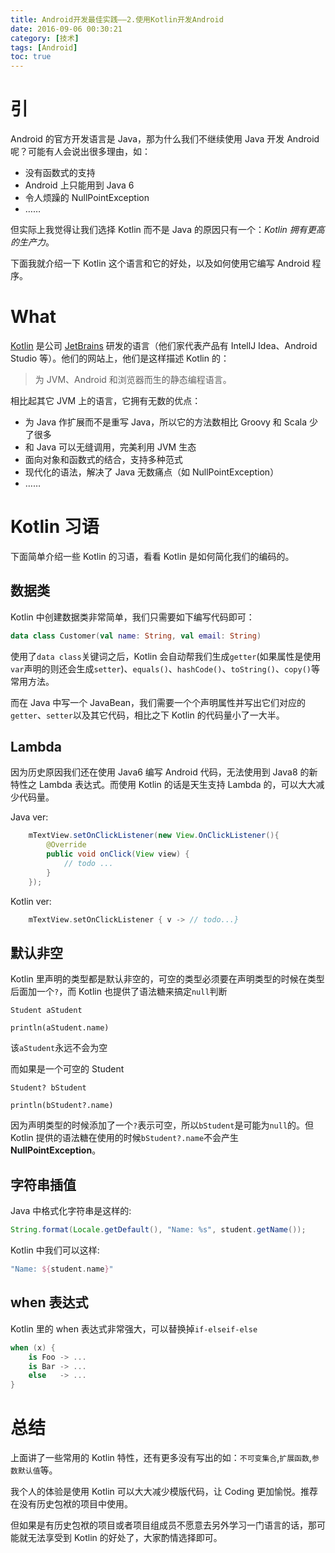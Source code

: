 ```yaml
---
title: Android开发最佳实践——2.使用Kotlin开发Android
date: 2016-09-06 00:30:21
category: [技术]
tags: [Android]
toc: true
---
```


# 引

Android 的官方开发语言是 Java，那为什么我们不继续使用 Java 开发 Android 呢？可能有人会说出很多理由，如：

* 没有函数式的支持
* Android 上只能用到 Java 6
* 令人烦躁的 NullPointException
* ……

但实际上我觉得让我们选择 Kotlin 而不是 Java 的原因只有一个：*Kotlin 拥有更高的生产力*。

下面我就介绍一下 Kotlin 这个语言和它的好处，以及如何使用它编写 Android 程序。

# What

[Kotlin](https://kotlinlang.org/) 是公司 [JetBrains](https://www.jetbrains.com/) 研发的语言（他们家代表产品有 IntellJ Idea、Android Studio 等）。他们的网站上，他们是这样描述 Kotlin 的：

> 为 JVM、Android 和浏览器而生的静态编程语言。

相比起其它 JVM 上的语言，它拥有无数的优点：

* 为 Java 作扩展而不是重写 Java，所以它的方法数相比 Groovy 和 Scala 少了很多
* 和 Java 可以无缝调用，完美利用 JVM 生态
* 面向对象和函数式的结合，支持多种范式
* 现代化的语法，解决了 Java 无数痛点（如 NullPointException）
* ……

# Kotlin 习语

下面简单介绍一些 Kotlin 的习语，看看 Kotlin 是如何简化我们的编码的。

## 数据类

Kotlin 中创建数据类非常简单，我们只需要如下编写代码即可：

```kotlin
data class Customer(val name: String, val email: String)
```

使用了`data class`关键词之后，Kotlin 会自动帮我们生成`getter`(如果属性是使用`var`声明的则还会生成`setter`)、`equals()`、`hashCode()`、`toString()`、`copy()`等常用方法。

而在 Java 中写一个 JavaBean，我们需要一个个声明属性并写出它们对应的`getter`、`setter`以及其它代码，相比之下 Kotlin 的代码量小了一大半。

## Lambda

因为历史原因我们还在使用 Java6 编写 Android 代码，无法使用到 Java8 的新特性之 Lambda 表达式。而使用 Kotlin 的话是天生支持 Lambda 的，可以大大减少代码量。

Java ver:

```java
    mTextView.setOnClickListener(new View.OnClickListener(){
        @Override
        public void onClick(View view) {
            // todo ...
        }
    });
```

Kotlin ver:

```kotlin
    mTextView.setOnClickListener { v -> // todo...}
```

## 默认非空

Kotlin 里声明的类型都是默认非空的，可空的类型必须要在声明类型的时候在类型后面加一个`?`，而 Kotlin 也提供了语法糖来搞定`null`判断

```
Student aStudent

println(aStudent.name)
```

该`aStudent`永远不会为空

而如果是一个可空的 Student

```
Student? bStudent

println(bStudent?.name)
```

因为声明类型的时候添加了一个`?`表示可空，所以`bStudent`是可能为`null`的。但 Kotlin 提供的语法糖在使用的时候`bStudent?.name`不会产生 **NullPointException**。

## 字符串插值

Java 中格式化字符串是这样的:

```java
String.format(Locale.getDefault(), "Name: %s", student.getName());
```

Kotlin 中我们可以这样:

```kotlin
"Name: ${student.name}"
```

## when 表达式

Kotlin 里的 when 表达式非常强大，可以替换掉`if-elseif-else`

```kotlin
when (x) {
    is Foo -> ...
    is Bar -> ...
    else   -> ...
}
```

# 总结

上面讲了一些常用的 Kotlin 特性，还有更多没有写出的如：`不可变集合`,`扩展函数`,`参数默认值`等。

我个人的体验是使用 Kotlin 可以大大减少模版代码，让 Coding 更加愉悦。推荐在没有历史包袱的项目中使用。

但如果是有历史包袱的项目或者项目组成员不愿意去另外学习一门语言的话，那可能就无法享受到 Kotlin 的好处了，大家酌情选择即可。